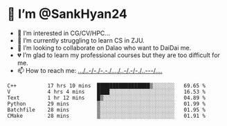 # 👋 I’m @SankHyan24
- 👀 I’m interested in CG/CV/HPC...
- 🌱 I’m currently struggling to learn CS in ZJU.
- 💞️ I’m looking to collaborate on Dalao who want to DaiDai me.
- 💔 I’m glad to learn my professional courses but they are too difficult for me.
- 📫 How to reach me: [.../..-/-./-.-./..../..-/.-/-./..---/....](mailto:sunchuan24@gmail.com)

<!---
SankHyan24/SankHyan24 is a ✨ special ✨ repository because its `README.md` (this file) appears on your GitHub profile.
You can click the Preview link to take a look at your changes.
--->
<!--START_SECTION:waka-->

```text
C++          17 hrs 10 mins  █████████████████▒░░░░░░░   69.65 %
V            4 hrs 4 mins    ████░░░░░░░░░░░░░░░░░░░░░   16.53 %
Text         1 hr 12 mins    █▒░░░░░░░░░░░░░░░░░░░░░░░   04.89 %
Python       29 mins         ▒░░░░░░░░░░░░░░░░░░░░░░░░   01.99 %
Batchfile    28 mins         ▒░░░░░░░░░░░░░░░░░░░░░░░░   01.95 %
CMake        28 mins         ▒░░░░░░░░░░░░░░░░░░░░░░░░   01.91 %
```

<!--END_SECTION:waka-->
